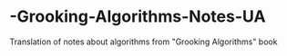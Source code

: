 # -Grooking-Algorithms-Notes-UA
Translation of notes about algorithms from "Grooking Algorithms" book
